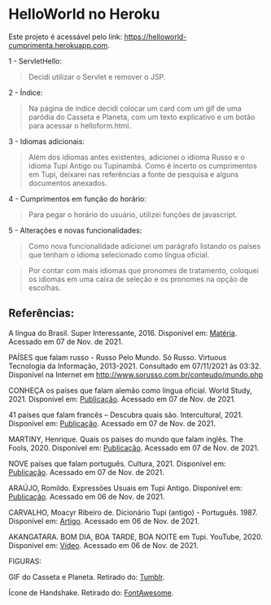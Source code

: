 # HelloWorld no Heroku

Este projeto é acessável pelo link: https://helloworld-cumprimenta.herokuapp.com.

1 - ServletHello:

> Decidi utilizar o Servlet e remover o JSP.

2 - Índice:

> Na página de índice decidi colocar um card com um gif de uma paródia do Casseta e Planeta, com um texto explicativo e um botão para acessar o helloform.html.

3 - Idiomas adicionais:

> Além dos idiomas antes existentes, adicionei o idioma Russo e o idioma Tupi Antigo ou Tupinambá. Como é incerto os cumprimentos em Tupi, deixarei nas referências a fonte de pesquisa e alguns documentos anexados.

4 - Cumprimentos em função do horário:

> Para pegar o horário do usuário, utilizei funções de javascript. 
  
5 - Alterações e novas funcionalidades:

> Como nova funcionalidade adicionei um parágrafo listando os países que tenham o idioma selecionado como língua oficial.

> Por contar com mais idiomas que pronomes de tratamento, coloquei os idiomas em uma caixa de seleção e os pronomes na opção de escolhas. 



## Referências:

A língua do Brasil. Super Interessante, 2016. Disponível em: [Matéria](https://super.abril.com.br/cultura/a-lingua-do-brasil/#:~:text=O%20que%20predominava%20era%20o,usado%20como%20sin%C3%B4nimo%20de%20tupi). Acessado em 07 de Nov. de 2021.

PAÍSES que falam russo - Russo Pelo Mundo. Só Russo. Virtuous Tecnologia da Informação, 2013-2021. Consultado em 07/11/2021 às 03:32. Disponível na Internet em http://www.sorusso.com.br/conteudo/mundo.php

CONHEÇA os países que falam alemão como língua oficial. World Study, 2021. Disponível em: [Publicação](https://www.worldstudy.com.br/noticia/paises-que-falam-alemao). Acessado em 07 de Nov. de 2021.

41 países que falam francês – Descubra quais são. Intercultural, 2021. Disponível em: [Publicação](https://www.intercultural.com.br/paises-que-falam-frances/). Acessado em 07 de Nov. de 2021.

MARTINY, Henrique. Quais os países do mundo que falam inglês. The Fools, 2020. Disponível em: [Publicação](https://www.thefools.com.br/blog/post/quantos-paises-falam-1-ingles). Acessado em 07 de Nov. de 2021.

NOVE países que falam português. Cultura, 2021. Disponível em: [Publicação](https://cultura.uol.com.br/entretenimento/noticias/2021/03/28/741_nove-paises-que-falam-portugues.html). Acessado em 07 de Nov. de 2021.

ARAÚJO, Romildo. Expressões Usuais em Tupi Antigo. Disponível em: [Publicação](https://quizlet.com/br/214215613/expressoes-usuais-em-tupi-antigo-flash-cards/). Acessado em 06 de Nov. de 2021.

CARVALHO, Moacyr Ribeiro de. Dicionário Tupi (antigo) - Português. 1987. Disponível em: [Artigo](http://etnolinguistica.wdfiles.com/local--files/biblio%3Acarvalho-1987-dicionario/Carvalho_1987_DicTupiAntigo-Port_OCR.pdf). Acessado em 06 de Nov. de 2021.


AKANGATARA. BOM DIA, BOA TARDE, BOA NOITE em Tupi. YouTube, 2020. Disponível em: [Vídeo](https://www.youtube.com/watch?v=9wv-hAd8AZk). Acessado em 06 de Nov. de 2021.

FIGURAS:

GIF do Casseta e Planeta. Retirado do: [Tumblr](https://pensamentos-de-uma-menina.tumblr.com/post/40023632658).

Ícone de Handshake. Retirado do: [FontAwesome](https://fontawesome.com/v5.15/icons/handshake?style=regular). 
